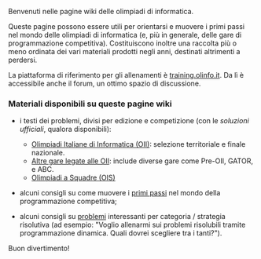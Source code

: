 Benvenuti nelle pagine wiki delle olimpiadi di informatica.

Queste pagine possono essere utili per orientarsi e muovere i primi passi nel mondo delle olimpiadi di informatica (e, più in generale, delle gare di programmazione competitiva). Costituiscono inoltre una raccolta più o meno ordinata dei vari materiali prodotti negli anni, destinati altrimenti a perdersi.

La piattaforma di riferimento per gli allenamenti è [training.olinfo.it](https://training.olinfo.it). Da lì è accessibile anche il forum, un ottimo spazio di discussione.

### Materiali disponibili su queste pagine wiki

- i testi dei problemi, divisi per edizione e competizione (con le *soluzioni ufficiali*, qualora disponibili):

    - [Olimpiadi Italiane di Informatica (OII)](Olimpiadi-Italiane-di-Informatica-(OII)): selezione territoriale e finale nazionale.
    - [Altre gare legate alle OII](Altre-gare): include diverse gare come Pre-OII, GATOR, e ABC.
    - [Olimpiadi a Squadre (OIS)](Olimpiadi-a-Squadre-(OIS))

- alcuni consigli su come muovere i [primi passi](Primi-passi) nel mondo della programmazione competitiva;
- alcuni consigli su [problemi](Problemi) interessanti per categoria / strategia risolutiva (ad esempio: "Voglio allenarmi sui problemi risolubili tramite programmazione dinamica. Quali dovrei scegliere tra i tanti?").

Buon divertimento!


